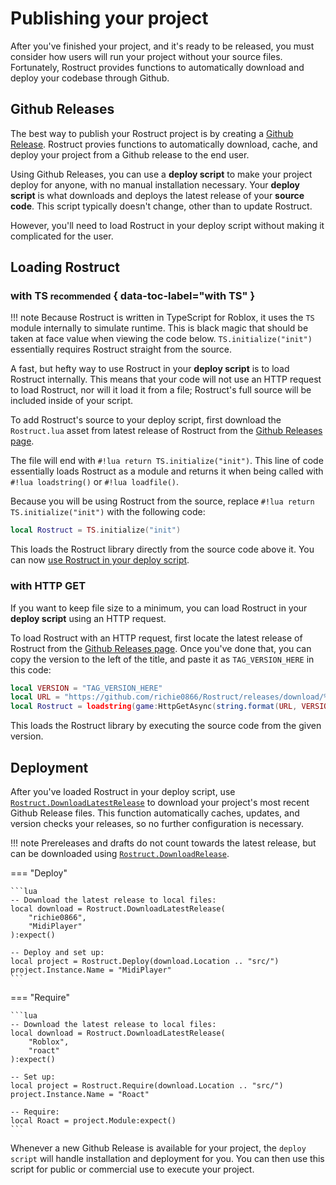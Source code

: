 # Publishing your project

After you've finished your project, and it's ready to be released, you must consider how users will run your project without your source files. Fortunately, Rostruct provides functions to automatically download and deploy your codebase through Github.

## Github Releases

The best way to publish your Rostruct project is by creating a [Github Release](https://docs.github.com/en/github/administering-a-repository/releasing-projects-on-github/managing-releases-in-a-repository). Rostruct provies functions to automatically download, cache, and deploy your project from a Github release to the end user.

Using Github Releases, you can use a **deploy script** to make your project deploy for anyone, with no manual installation necessary. Your **deploy script** is what downloads and deploys the latest release of your **source code**. This script typically doesn't change, other than to update Rostruct.

However, you'll need to load Rostruct in your deploy script without making it complicated for the user.

## Loading Rostruct

### with TS <small>recommended</small> { data-toc-label="with TS" }

!!! note
	Because Rostruct is written in TypeScript for Roblox, it uses the `TS` module internally to simulate runtime. This is black magic that should be taken at face value when viewing the code below. `TS.initialize("init")` essentially requires Rostruct straight from the source.

A fast, but hefty way to use Rostruct in your **deploy script** is to load Rostruct internally. This means that your code will not use an HTTP request to load Rostruct, nor will it load it from a file; Rostruct's full source will be included inside of your script.

To add Rostruct's source to your deploy script, first download the `Rostruct.lua` asset from latest release of Rostruct from the [Github Releases page](https://github.com/richie0866/Rostruct/releases/latest).

The file will end with `#!lua return TS.initialize("init")`. This line of code essentially loads Rostruct as a module and returns it when being called with `#!lua loadstring()` or `#!lua loadfile()`.

Because you will be using Rostruct from the source, replace `#!lua return TS.initialize("init")` with the following code:

```lua
local Rostruct = TS.initialize("init")
```

This loads the Rostruct library directly from the source code above it. You can now [use Rostruct in your deploy script](#deployment).

### with HTTP GET

If you want to keep file size to a minimum, you can load Rostruct in your **deploy script** using an HTTP request. 

To load Rostruct with an HTTP request, first locate the latest release of Rostruct from the [Github Releases page](https://github.com/richie0866/Rostruct/releases/latest). Once you've done that, you can copy the version to the left of the title, and paste it as `TAG_VERSION_HERE` in this code:

```lua
local VERSION = "TAG_VERSION_HERE"
local URL = "https://github.com/richie0866/Rostruct/releases/download/%s/Rostruct.lua"
local Rostruct = loadstring(game:HttpGetAsync(string.format(URL, VERSION)))()
```

This loads the Rostruct library by executing the source code from the given version.

## Deployment

After you've loaded Rostruct in your deploy script, use [`Rostruct.DownloadLatestRelease`](../reference/functions.md#downloadlatestrelease) to download your project's most recent Github Release files. This function automatically caches, updates, and version checks your releases, so no further configuration is necessary.

!!! note
	Prereleases and drafts do not count towards the latest release, but can be downloaded using [`Rostruct.DownloadRelease`](../reference/functions.md#downloadrelease).

=== "Deploy"

	```lua
	-- Download the latest release to local files:
	local download = Rostruct.DownloadLatestRelease(
		"richie0866",
		"MidiPlayer"
	):expect()

	-- Deploy and set up:
	local project = Rostruct.Deploy(download.Location .. "src/")
	project.Instance.Name = "MidiPlayer"
	```

=== "Require"

	```lua
	-- Download the latest release to local files:
	local download = Rostruct.DownloadLatestRelease(
		"Roblox",
		"roact"
	):expect()

	-- Set up:
	local project = Rostruct.Require(download.Location .. "src/")
	project.Instance.Name = "Roact"

	-- Require:
	local Roact = project.Module:expect()
	```

Whenever a new Github Release is available for your project, the `deploy script` will handle installation and deployment for you. You can then use this script for public or commercial use to execute your project.
